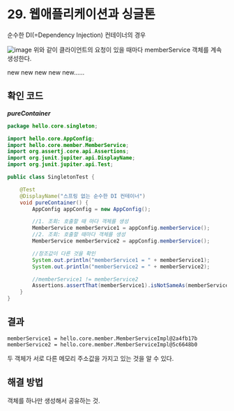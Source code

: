 # 29. 웹애플리케이션과 싱글톤
순수한 DI(=Dependency Injection) 컨테이너의 경우 

![image](https://user-images.githubusercontent.com/39082893/106038086-d4132300-611a-11eb-8a30-1a36de096d78.png)
위와 같이 클라이언트의 요청이 있을 때마다 memberService 객체를 계속 생성한다.

new new new new new......

## 확인 코드
***pureContainer***
```java
package hello.core.singleton;

import hello.core.AppConfig;
import hello.core.member.MemberService;
import org.assertj.core.api.Assertions;
import org.junit.jupiter.api.DisplayName;
import org.junit.jupiter.api.Test;

public class SingletonTest {

    @Test
    @DisplayName("스프링 없는 순수한 DI 컨테이너")
    void pureContainer() {
        AppConfig appConfig = new AppConfig();

        //1. 조회: 호출할 때 마다 객체를 생성
        MemberService memberService1 = appConfig.memberService();
        //2. 조회: 호출할 때마다 객체를 생성
        MemberService memberService2 = appConfig.memberService();

        //참조값이 다른 것을 확인
        System.out.println("memberService1 = " + memberService1);
        System.out.println("memberService2 = " + memberService2);

        //memberService1 != memberService2
        Assertions.assertThat(memberService1).isNotSameAs(memberService2);
    }
}
```

## 결과
```
memberService1 = hello.core.member.MemberServiceImpl@2a4fb17b
memberService2 = hello.core.member.MemberServiceImpl@5c6648b0
```

두 객체가 서로 다른 메모리 주소값을 가지고 있는 것을 알 수 있다.


## 해결 방법
객체를 하나만 생성해서 공유하는 것.
